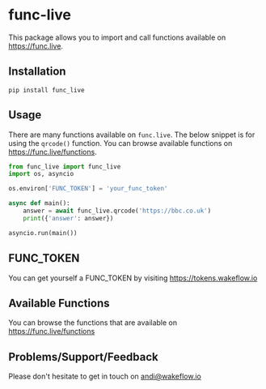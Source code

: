 # func-live

This package allows you to import and call functions available on https://func.live.

## Installation

```pip install func_live```

## Usage

There are many functions available on `func.live`. The below snippet is for using the `qrcode()` function. You can browse available functions on https://func.live/functions.

```py
from func_live import func_live
import os, asyncio

os.environ['FUNC_TOKEN'] = 'your_func_token'

async def main():
    answer = await func_live.qrcode('https://bbc.co.uk')
    print({'answer': answer})

asyncio.run(main())
```

## FUNC_TOKEN

You can get yourself a FUNC_TOKEN by visiting https://tokens.wakeflow.io

## Available Functions

You can browse the functions that are available on https://func.live/functions

## Problems/Support/Feedback

Please don't hesitate to get in touch on andi@wakeflow.io
